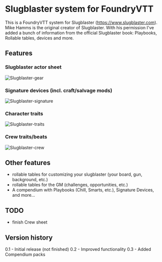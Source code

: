 # Slugblaster system for FoundryVTT
This is a FoundryVTT system for Slugblaster (https://www.slugblaster.com).
Mike Hamms is the original creator of Slugblaster.
With his permission I've added a bunch of information from the official Slugblaster book: Playbooks, Rollable tables, devices and more.

## Features
### Slugblaster actor sheet
![Slugblaster-gear](https://github.com/user-attachments/assets/ce43be5a-4f53-4fec-ab5a-62743a946ab7)

### Signature devices (incl. craft/salvage mods)
![Slugblaster-signature](https://github.com/user-attachments/assets/71477686-a090-4104-a973-7a9799eb7728)

### Character traits
![Slugblaster-traits](https://github.com/user-attachments/assets/a95b20f2-26fc-49d4-8d11-05a0050d2798)

### Crew traits/beats
![Slugblaster-crew](https://github.com/user-attachments/assets/756771e3-7758-4928-ae2f-de6fe847670c)


## Other features
* rollable tables for customizing your slugblaster (your board, gun, background, etc.)
* rollable tables for the GM (challenges, opportunities, etc.)
* A compendium with Playbooks (Chill, Smarts, etc.), Signature Devices, and more...

## TODO
* finish Crew sheet

## Version history
0.1 - Initial release (not finished)
0.2 - Improved functionality
0.3 - Added Compendium packs


